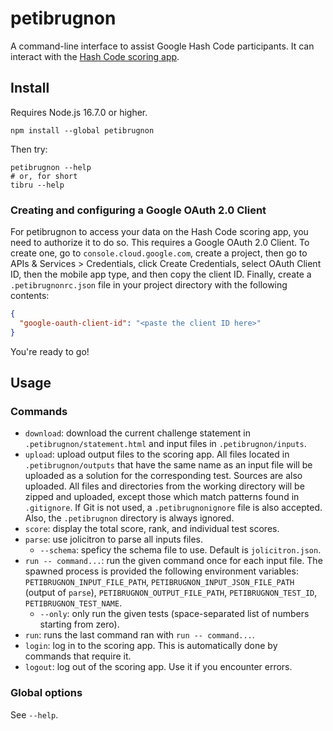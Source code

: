 # petibrugnon

A command-line interface to assist Google Hash Code participants. It can interact with the [Hash Code scoring app](https://codingcompetitions.withgoogle.com/hashcode).

## Install

Requires Node.js 16.7.0 or higher.

```shell
npm install --global petibrugnon
```

Then try:

```shell
petibrugnon --help
# or, for short
tibru --help
```

### Creating and configuring a Google OAuth 2.0 Client

For petibrugnon to access your data on the Hash Code scoring app, you need to
authorize it to do so. This requires a Google OAuth 2.0 Client. To create one,
go to `console.cloud.google.com`, create a project, then go to APIs & Services >
Credentials, click Create Credentials, select OAuth Client ID, then the mobile
app type, and then copy the client ID. Finally, create a `.petibrugnonrc.json`
file in your project directory with the following contents:

```json
{
  "google-oauth-client-id": "<paste the client ID here>"
}
```

You're ready to go!

## Usage

### Commands

- `download`: download the current challenge statement in
  `.petibrugnon/statement.html` and input files in `.petibrugnon/inputs`.
- `upload`: upload output files to the scoring app. All files located in
  `.petibrugnon/outputs` that have the same name as an input file will be
  uploaded as a solution for the corresponding test. Sources are also uploaded.
  All files and directories from the working directory will be zipped and
  uploaded, except those which match patterns found in `.gitignore`. If Git is
  not used, a `.petibrugnonignore` file is also accepted. Also, the
  `.petibrugnon` directory is always ignored.
- `score`: display the total score, rank, and individual test scores.
- `parse`: use jolicitron to parse all inputs files.
  - `--schema`: speficy the schema file to use. Default is `jolicitron.json`.
- `run -- command...`: run the given command once for each input file. The
  spawned process is provided the following environment variables:
  `PETIBRUGNON_INPUT_FILE_PATH`, `PETIBRUGNON_INPUT_JSON_FILE_PATH` (output of
  `parse`), `PETIBRUGNON_OUTPUT_FILE_PATH`, `PETIBRUGNON_TEST_ID`,
  `PETIBRUGNON_TEST_NAME`.
  - `--only`: only run the given tests (space-separated list of numbers starting
    from zero).
- `run`: runs the last command ran with `run -- command...`.
- `login`: log in to the scoring app. This is automatically done by commands that require it.
- `logout`: log out of the scoring app. Use it if you encounter errors.

### Global options

See `--help`.
